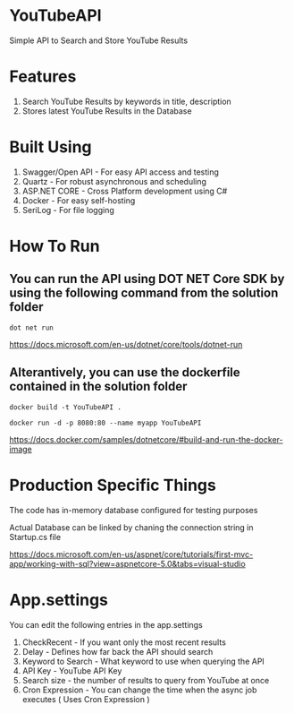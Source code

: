 # YouTubeAPI
Simple API to Search and Store YouTube Results

# Features 
  1. Search YouTube Results by keywords in title, description
  2. Stores latest YouTube Results in the Database

# Built Using
  1. Swagger/Open API - For easy API access and testing
  2. Quartz - For robust asynchronous and scheduling
  3. ASP.NET CORE - Cross Platform development using C#
  4. Docker - For easy self-hosting
  5. SeriLog - For file logging


# How To Run
## You can run the API using DOT NET Core SDK by using the following command from the solution folder
  `dot net run`
  
   https://docs.microsoft.com/en-us/dotnet/core/tools/dotnet-run
  
## Alterantively, you can use the dockerfile contained in the solution folder
  `docker build -t YouTubeAPI .`
  
  `docker run -d -p 8080:80 --name myapp YouTubeAPI`
  
  https://docs.docker.com/samples/dotnetcore/#build-and-run-the-docker-image
  
# Production Specific Things
  The code has in-memory database configured for testing purposes
  
  Actual Database can be linked by chaning the connection string in Startup.cs file
  
  https://docs.microsoft.com/en-us/aspnet/core/tutorials/first-mvc-app/working-with-sql?view=aspnetcore-5.0&tabs=visual-studio

# App.settings
You can edit the following entries in the app.settings
  1. CheckRecent - If you want only the most recent results
  2. Delay - Defines how far back the API should search
  3. Keyword to Search - What keyword to use when querying the API
  4. API Key - YouTube API Key
  5. Search size - the number of results to query from YouTube at once
  6. Cron Expression - You can change the time when the async job executes ( Uses Cron Expression )

